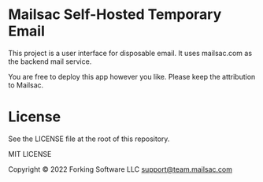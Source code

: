 # Mailsac Self-Hosted Temporary Email

This project is a user interface for disposable email. It uses mailsac.com as the backend mail service.

You are free to deploy this app however you like. Please keep the attribution to Mailsac.

# License

See the LICENSE file at the root of this repository.

MIT LICENSE

Copyright © 2022 Forking Software LLC <support@team.mailsac.com>
